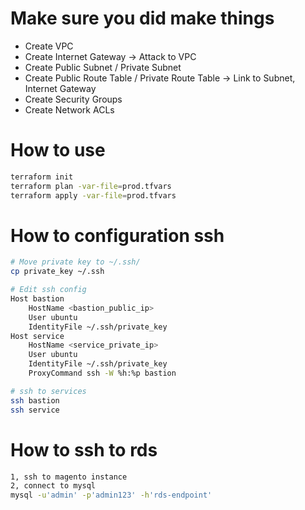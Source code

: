 # Make sure you did make things

* Create VPC
* Create Internet Gateway -> Attack to VPC
* Create Public Subnet / Private Subnet
* Create Public Route Table / Private Route Table -> Link to Subnet, Internet Gateway
* Create Security Groups
* Create Network ACLs

# How to use

```bash
terraform init
terraform plan -var-file=prod.tfvars
terraform apply -var-file=prod.tfvars
```
# How to configuration ssh

```bash
# Move private key to ~/.ssh/
cp private_key ~/.ssh

# Edit ssh config
Host bastion
    HostName <bastion_public_ip>
    User ubuntu
    IdentityFile ~/.ssh/private_key
Host service
    HostName <service_private_ip>
    User ubuntu
    IdentityFile ~/.ssh/private_key
    ProxyCommand ssh -W %h:%p bastion

# ssh to services
ssh bastion
ssh service
```
# How to ssh to rds
```bash
1, ssh to magento instance
2, connect to mysql
mysql -u'admin' -p'admin123' -h'rds-endpoint'
```